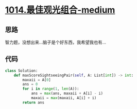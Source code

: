 # [1014.最佳观光组合-medium](https://leetcode-cn.com/problems/best-sightseeing-pair/)

## 思路
智力题，没想出来...脑子是个好东西，我希望我也有...

## 代码
```python
class Solution:
    def maxScoreSightseeingPair(self, A: List[int]) -> int:
        maxaii = A[0]
        ans = 0
        for i in range(1, len(A)):
            ans = max(ans, maxaii + A[i] - i)
            maxaii = max(maxaii, A[i] + i)
        return ans
```